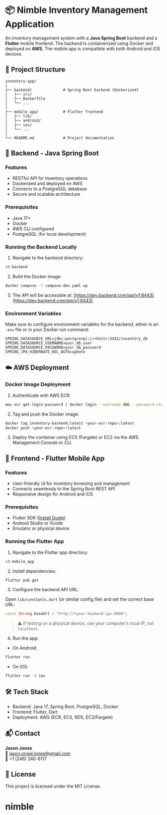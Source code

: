 # 📦 Nimble Inventory Management Application

An inventory management system with a **Java Spring Boot** backend and a **Flutter** mobile frontend. The backend is containerized using Docker and deployed on **AWS**. The mobile app is compatible with both Android and iOS devices.

## 🧩 Project Structure

```
inventory-app/
│
├── backend/              # Spring Boot backend (Dockerized)
│   ├── src/
│   ├── Dockerfile
│   └── ...
│
├── mobile_app/           # Flutter frontend
│   ├── lib/
│   ├── android/
│   ├── ios/
│   └── ...
│
└── README.md             # Project documentation
```

## 🚀 Backend - Java Spring Boot

### Features

- RESTful API for inventory operations
- Dockerized and deployed on AWS
- Connects to a PostgreSQL database
- Secure and scalable architecture

### Prerequisites

- Java 17+
- Docker
- AWS CLI configured
- PostgreSQL (for local development)

### Running the Backend Locally

1. Navigate to the backend directory:

```bash
cd backend
```

2. Build the Docker image:

```bash
docker compose -f compose-dev.yaml up
```

3. The API will be accessible at: [https://dev.backend.com/api/v1:8443](https://dev.backend.com/api/v1:8443)

### Environment Variables

Make sure to configure environment variables for the backend, either in an `.env` file or in your Docker run command:

```env
SPRING_DATASOURCE_URL=jdbc:postgresql://<host>:5432/inventory_db
SPRING_DATASOURCE_USERNAME=your_db_user
SPRING_DATASOURCE_PASSWORD=your_db_password
SPRING_JPA_HIBERNATE_DDL_AUTO=update
```

## ☁️ AWS Deployment

### Docker Image Deployment

1. Authenticate with AWS ECR:

```bash
aws ecr get-login-password | docker login --username AWS --password-stdin <aws_account_id>.dkr.ecr.<region>.amazonaws.com
```

2. Tag and push the Docker image:

```bash
docker tag inventory-backend:latest <your-ecr-repo>:latest
docker push <your-ecr-repo>:latest
```

3. Deploy the container using ECS (Fargate) or EC2 via the AWS Management Console or CLI.

## 📱 Frontend - Flutter Mobile App

### Features

- User-friendly UI for inventory browsing and management
- Connects seamlessly to the Spring Boot REST API
- Responsive design for Android and iOS

### Prerequisites

- Flutter SDK ([Install Guide](https://docs.flutter.dev/get-started/install))
- Android Studio or Xcode
- Emulator or physical device

### Running the Flutter App

1. Navigate to the Flutter app directory:

```bash
cd mobile_app
```

2. Install dependencies:

```bash
flutter pub get
```

3. Configure the backend API URL:

Open `lib/constants.dart` (or similar config file) and set the correct base URL:

```dart
const String baseUrl = "http://<your-backend-ip>:8080";
```

> ⚠️ If testing on a physical device, use your computer’s local IP, not `localhost`.

4. Run the app:

- On Android:

```bash
flutter run
```

- On iOS:

```bash
flutter run -d ios
```

## 🛠️ Tech Stack

- Backend: Java 17, Spring Boot, PostgreSQL, Docker
- Frontend: Flutter, Dart
- Deployment: AWS (ECR, ECS, RDS, EC2/Fargate)

## 📬 Contact

**Jason Jones**  
📧 jason.oneal.jones@gmail.com  
📱 +1 (246) 240-6117

## 📄 License

This project is licensed under the MIT License.

# nimble
